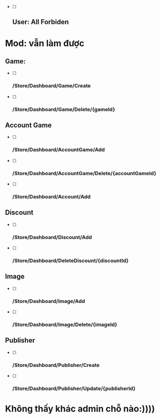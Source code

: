 - [ ] ## User: All Forbiden

# Mod: vẫn làm được

## Game:
- [ ] ### /Store/Dashboard/Game/Create
- [ ] ### /Store/Dashboard/Game/Delete/{gameId}

## Account Game

- [ ] ### /Store/Dashboard/AccountGame/Add
- [ ] ### /Store/Dashboard/AccountGame/Delete/{accountGameId}
- [ ] ### /Store/Dashboard/Account/Add

## Discount
- [ ] ### /Store/Dashboard/Discount/Add
- [ ] ### /Store/Dashboard/DeleteDiscount/{discountId}

## Image
- [ ] ### /Store/Dashboard/Image/Add
- [ ] ### /Store/Dashboard/Image/Delete/{imageId}

## Publisher
- [ ] ### /Store/Dashboard/Publisher/Create
- [ ] ### /Store/Dashboard/Publisher/Update/{publisherId}
# Không thấy khác admin chỗ nào:))))